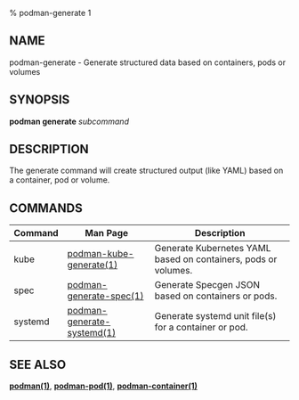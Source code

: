% podman-generate 1

## NAME

podman\-generate - Generate structured data based on containers, pods or volumes

## SYNOPSIS

**podman generate** _subcommand_

## DESCRIPTION

The generate command will create structured output (like YAML) based on a container, pod or volume.

## COMMANDS

| Command | Man Page                                                   | Description                                                    |
| ------- | ---------------------------------------------------------- | -------------------------------------------------------------- |
| kube    | [podman-kube-generate(1)](podman-kube-generate.1.md)       | Generate Kubernetes YAML based on containers, pods or volumes. |
| spec    | [podman-generate-spec(1)](podman-generate-spec.1.md)       | Generate Specgen JSON based on containers or pods.             |
| systemd | [podman-generate-systemd(1)](podman-generate-systemd.1.md) | Generate systemd unit file(s) for a container or pod.          |

## SEE ALSO

**[podman(1)](podman.1.md)**, **[podman-pod(1)](podman-pod.1.md)**, **[podman-container(1)](podman-container.1.md)**
